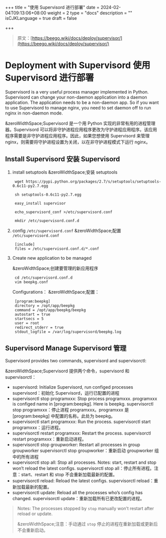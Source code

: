 +++
title = "使用 Supervisord 进行部署"
date = 2024-02-04T09:13:06+08:00
weight = 2
type = "docs"
description = ""
isCJKLanguage = true
draft = false

+++

> 原文：[https://beego.wiki/docs/deploy/supervisor/](https://beego.wiki/docs/deploy/supervisor/)

# Deployment with Supervisord 使用 Supervisord 进行部署



Supervisord is a very useful process manager implemented in Python. Supervisord can change your non-daemon application into a daemon application. The application needs to be a non-daemon app. So if you want to use Supervisord to manage nginx, you need to set daemon off to run nginx in non-daemon mode.

&zeroWidthSpace;Supervisord 是一个用 Python 实现的非常有用的进程管理器。Supervisord 可以将非守护进程应用程序更改为守护进程应用程序。该应用程序需要是非守护进程应用程序。因此，如果您想使用 Supervisord 来管理 nginx，则需要将守护进程设置为关闭，以在非守护进程模式下运行 nginx。

## Install Supervisord 安装 Supervisord

1. install setuptools 
   &zeroWidthSpace;安装 setuptools

   ```
    wget https://pypi.python.org/packages/2.7/s/setuptools/setuptools-0.6c11-py2.7.egg
   
    sh setuptools-0.6c11-py2.7.egg 
   
    easy_install supervisor
   
    echo_supervisord_conf >/etc/supervisord.conf
   
    mkdir /etc/supervisord.conf.d
   ```

2. config `/etc/supervisord.conf` 
   &zeroWidthSpace;配置 `/etc/supervisord.conf`

   ```
    [include]
    files = /etc/supervisord.conf.d/*.conf
   ```

3. Create new application to be managed

   &zeroWidthSpace;创建要管理的新应用程序

   ```
    cd /etc/supervisord.conf.d
    vim beepkg.conf
   ```

   Configurations： 
   &zeroWidthSpace;配置：

   ```
    [program:beepkg]
    directory = /opt/app/beepkg
    command = /opt/app/beepkg/beepkg
    autostart = true
    startsecs = 5
    user = root
    redirect_stderr = true
    stdout_logfile = /var/log/supervisord/beepkg.log
   ```

## Supervisord Manage Supervisord 管理

Supervisord provides two commands, supervisord and supervisorctl:

&zeroWidthSpace;Supervisord 提供两个命令，supervisord 和 supervisorctl：

- supervisord: Initialize Supervisord, run configed processes
  supervisord：初始化 Supervisord，运行已配置的进程
- supervisorctl stop programxxx: Stop process programxxx. programxxx is configed name in [program:beepkg]. Here is beepkg.
  supervisorctl stop programxxx：停止进程 programxxx。programxxx 是 [program:beepkg] 中配置的名称。此处为 beepkg。
- supervisorctl start programxxx: Run the process.
  supervisorctl start programxxx：运行进程。
- supervisorctl restart programxxx: Restart the process.
  supervisorctl restart programxxx：重新启动进程。
- supervisorctl stop groupworker: Restart all processes in group groupworker
  supervisorctl stop groupworker：重新启动 groupworker 组中的所有进程
- supervisorctl stop all: Stop all processes. Notes: start, restart and stop won’t reload the latest configs.
  supervisorctl stop all：停止所有进程。注意：start、restart 和 stop 不会重新加载最新的配置。
- supervisorctl reload: Reload the latest configs.
  supervisorctl reload：重新加载最新的配置。
- supervisorctl update: Reload all the processes who’s config has changed.
  supervisorctl update：重新加载所有已更改配置的进程。

> Notes: The processes stopped by `stop` manually won’t restart after reload or update.
>
> &zeroWidthSpace;注意：手动通过 `stop` 停止的进程在重新加载或更新后不会重新启动。